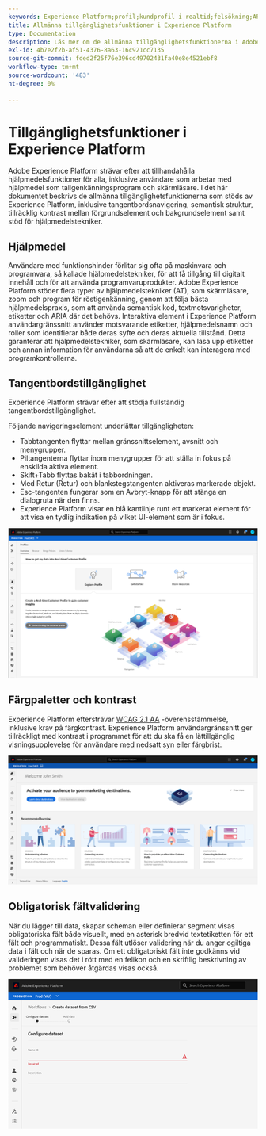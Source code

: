 ```yaml
---
keywords: Experience Platform;profil;kundprofil i realtid;felsökning;API;enhetlig profil;enhetlig profil;enhetlig;profil;rtcp;XDM-diagram
title: Allmänna tillgänglighetsfunktioner i Experience Platform
type: Documentation
description: Läs mer om de allmänna tillgänglighetsfunktionerna i Adobe Experience Platform, inklusive tangentbordsnavigering, färgpaletter och kontrast samt stöd för hjälpmedelstekniker.
exl-id: 4b7e2f2b-af51-4376-8a63-16c921cc7135
source-git-commit: fded2f25f76e396cd49702431fa40e8e4521ebf8
workflow-type: tm+mt
source-wordcount: '483'
ht-degree: 0%

---
```


# Tillgänglighetsfunktioner i Experience Platform

Adobe Experience Platform strävar efter att tillhandahålla hjälpmedelsfunktioner för alla, inklusive användare som arbetar med hjälpmedel som taligenkänningsprogram och skärmläsare. I det här dokumentet beskrivs de allmänna tillgänglighetsfunktionerna som stöds av Experience Platform, inklusive tangentbordsnavigering, semantisk struktur, tillräcklig kontrast mellan förgrundselement och bakgrundselement samt stöd för hjälpmedelstekniker.

## Hjälpmedel

Användare med funktionshinder förlitar sig ofta på maskinvara och programvara, så kallade hjälpmedelstekniker, för att få tillgång till digitalt innehåll och för att använda programvaruprodukter. Adobe Experience Platform stöder flera typer av hjälpmedelstekniker (AT), som skärmläsare, zoom och program för röstigenkänning, genom att följa bästa hjälpmedelspraxis, som att använda semantisk kod, textmotsvarigheter, etiketter och ARIA där det behövs. Interaktiva element i Experience Platform användargränssnitt använder motsvarande etiketter, hjälpmedelsnamn och roller som identifierar både deras syfte och deras aktuella tillstånd. Detta garanterar att hjälpmedelstekniker, som skärmläsare, kan läsa upp etiketter och annan information för användarna så att de enkelt kan interagera med programkontrollerna.

## Tangentbordstillgänglighet

Experience Platform strävar efter att stödja fullständig tangentbordstillgänglighet.

Följande navigeringselement underlättar tillgängligheten:
* Tabbtangenten flyttar mellan gränssnittselement, avsnitt och menygrupper.
* Piltangenterna flyttar inom menygrupper för att ställa in fokus på enskilda aktiva element.
* Skift+Tabb flyttas bakåt i tabbordningen.
* Med Retur (Retur) och blankstegstangenten aktiveras markerade objekt.
* Esc-tangenten fungerar som en Avbryt-knapp för att stänga en dialogruta när den finns.
* Experience Platform visar en blå kantlinje runt ett markerat element för att visa en tydlig indikation på vilket UI-element som är i fokus.

![En blå kantlinje visas runt ett markerat element som anger att fokus har använts.](images/profile-overview-tab.png)

## Färgpaletter och kontrast

Experience Platform eftersträvar [WCAG 2.1 AA](https://www.w3.org/TR/WCAG/) -överensstämmelse, inklusive krav på färgkontrast. Experience Platform användargränssnitt ger tillräckligt med kontrast i programmet för att du ska få en lättillgänglig visningsupplevelse för användare med nedsatt syn eller färgbrist.

![Färgpaletten och kontrasten finns på Experience Platform hemsida.](images/homepage.png)

## Obligatorisk fältvalidering

När du lägger till data, skapar scheman eller definierar segment visas obligatoriska fält både visuellt, med en asterisk bredvid textetiketten för ett fält och programmatiskt. Dessa fält utlöser validering när du anger ogiltiga data i fält och när de sparas. Om ett obligatoriskt fält inte godkänns vid valideringen visas det i rött med en felikon och en skriftlig beskrivning av problemet som behöver åtgärdas visas också.

![En närbild av ett obligatoriskt fält som inte har validerats. Fältet visas i rött och det finns en felikon.](images/field-validation.png)
